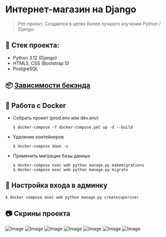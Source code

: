 # Интернет-магазин на Django
> Pet-проект. Создается в целях более лучшего изучения Python / Django:

## :triangular_ruler: Стек проекта: 
- Python 3.12 (Django)
- HTML5, CSS (Bootstrap 5)
- PostgreSQL

## :package: [Зависимости бекэнда]([https://github.com/bigchappa/book-project/Pipfile.lock](https://github.com/bigchappa/book-project/blob/master/Pipfile.lock))

## :whale: Работа с Docker

- Собрать проект (prod.env или dev.env)
  ```
  $ docker-compose -f docker-compose.yml up -d --build
  ```

- Удаление контейнеров

  ```
  $ docker-compose down -v
  ```

- Применить миграции базы данных

  ```
  $ docker-compose exec web python manage.py makemigrations
  $ docker-compose exec web python manage.py migrate
  ```

## :closed_lock_with_key: Настройка входа в админку

```
$ docker compose exec web python manage.py createsuperuser
```
  
## :camera: Скрины проекта
![Image](https://github.com/user-attachments/assets/52950cf9-8a59-4604-82f8-7da643812624)
![Image](https://github.com/user-attachments/assets/08c7ae9b-9989-4f21-ae95-938139678026)
![Image](https://github.com/user-attachments/assets/c248f187-c42f-44a0-bf54-109da3a28ba1)
![Image](https://github.com/user-attachments/assets/b91b878b-ce7c-4b52-b728-6c1309ce9b49)
![Image](https://github.com/user-attachments/assets/d594ac45-1841-4c9f-aca8-ef2481e8830b)
![Image](https://github.com/user-attachments/assets/5df904f1-b309-4fec-bcbc-8ed05161f252)
![Image](https://github.com/user-attachments/assets/7a5fc0f6-43cc-4041-903c-abdd0597a7a7)







